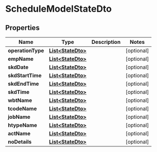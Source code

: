 

# ScheduleModelStateDto


## Properties

| Name | Type | Description | Notes |
|------------ | ------------- | ------------- | -------------|
|**operationType** | [**List&lt;StateDto&gt;**](StateDto.md) |  |  [optional] |
|**empName** | [**List&lt;StateDto&gt;**](StateDto.md) |  |  [optional] |
|**skdDate** | [**List&lt;StateDto&gt;**](StateDto.md) |  |  [optional] |
|**skdStartTime** | [**List&lt;StateDto&gt;**](StateDto.md) |  |  [optional] |
|**skdEndTime** | [**List&lt;StateDto&gt;**](StateDto.md) |  |  [optional] |
|**skdTime** | [**List&lt;StateDto&gt;**](StateDto.md) |  |  [optional] |
|**wbtName** | [**List&lt;StateDto&gt;**](StateDto.md) |  |  [optional] |
|**tcodeName** | [**List&lt;StateDto&gt;**](StateDto.md) |  |  [optional] |
|**jobName** | [**List&lt;StateDto&gt;**](StateDto.md) |  |  [optional] |
|**htypeName** | [**List&lt;StateDto&gt;**](StateDto.md) |  |  [optional] |
|**actName** | [**List&lt;StateDto&gt;**](StateDto.md) |  |  [optional] |
|**noDetails** | [**List&lt;StateDto&gt;**](StateDto.md) |  |  [optional] |



